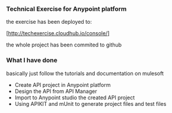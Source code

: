 ### Technical Exercise for Anypoint platform


the exercise has been deployed to:


[http://techexercise.cloudhub.io/console/]


the whole project has been commited to github



### What I have done
basically just follow the tutorials and documentation on mulesoft

* Create API project in Anypoint platform
* Design the API from API Manager
* Import to Anypoint studio the created API project
* Using APIKIT and mUnit to generate project files and test files
